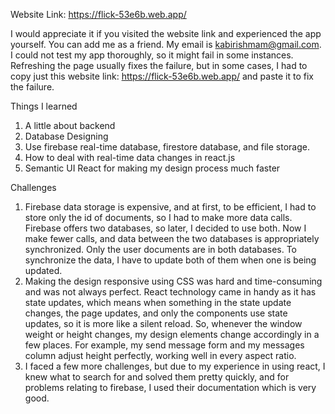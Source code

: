 Website Link: https://flick-53e6b.web.app/

I would appreciate it if you visited the website link and experienced the app yourself. You can add me as a friend. My email is kabirishmam@gmail.com. I could not test my app thoroughly, so it might fail in some instances. Refreshing the page usually fixes the failure, but in some cases, I had to copy just this website link: https://flick-53e6b.web.app/ and paste it to fix the failure. 

Things I learned
1.  A little about backend
2.  Database Designing
3.  Use firebase real-time database, firestore database, and file storage.
4.  How to deal with real-time data changes in react.js
5.  Semantic UI React for making my design process much faster

Challenges
1.  Firebase data storage is expensive, and at first, to be efficient, I had to store only the id of documents, so I had to make more data calls. Firebase offers two databases, so later, I decided to use both. Now I make fewer calls, and data between the two databases is appropriately synchronized. Only the user documents are in both databases. To synchronize the data, I have to update both of them when one is being updated.  
2.  Making the design responsive using CSS was hard and time-consuming and was not always perfect. React technology came in handy as it has state updates, which means when something in the state update changes, the page updates, and only the components use state updates, so it is more like a silent reload. So, whenever the window weight or height changes, my design elements change accordingly in a few places. For example, my send message form and my messages column adjust height perfectly, working well in every aspect ratio.
3.  I faced a few more challenges, but due to my experience in using react, I knew what to search for and solved them pretty quickly, and for problems relating to firebase, I used their documentation which is very good.

